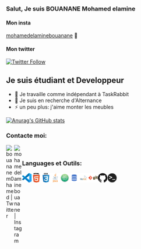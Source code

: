 ### Salut, Je suis BOUANANE Mohamed elamine 
#### Mon insta
[mohamedelaminebouanane][instagram] 👋
#### Mon twitter 
[![Twitter Follow](https://img.shields.io/twitter/follow/bouananem0hamed?color=1DA1F2&logo=twitter&style=for-the-badge)](https://twitter.com/bouananem0hamed)

## Je suis étudiant et Developpeur 

- 🌱 Je travaille comme indépendant à TaskRabbit 
- 👯 Je suis en recherche d'Alternance 
- ⚡ un peu plus: j'aime monter les meubles

[![Anurag's GitHub stats](https://github-readme-stats.vercel.app/api?username=mohamed-el-amine-bouanane&theme=radical&count_private=true)](https://github.com/anuraghazra/github-readme-stats)


### Contacte moi:


[<img align="left" alt="bouananem0hamed | Twitter" width="22px" src="https://cdn.jsdelivr.net/npm/simple-icons@v3/icons/twitter.svg" />][twitter]

[<img align="left" alt="mohamedelaminebouanane | Instagram" width="22px" src="https://cdn.jsdelivr.net/npm/simple-icons@v3/icons/instagram.svg" />][instagram]

<br />

### Languages et Outils:

<img align="left" alt="Visual Studio Code" width="26px" src="https://raw.githubusercontent.com/github/explore/80688e429a7d4ef2fca1e82350fe8e3517d3494d/topics/visual-studio-code/visual-studio-code.png" />

<img align="left" alt="HTML5" width="26px" src="https://raw.githubusercontent.com/github/explore/80688e429a7d4ef2fca1e82350fe8e3517d3494d/topics/html/html.png" />

<img align="left" alt="CSS3" width="26px" src="https://raw.githubusercontent.com/github/explore/80688e429a7d4ef2fca1e82350fe8e3517d3494d/topics/css/css.png" />




<img align="left" alt="java" width="26px" src="https://raw.githubusercontent.com/github/explore/80688e429a7d4ef2fca1e82350fe8e3517d3494d/topics/java/java.png" />

<img align="left" alt="atom" width="26px" src="https://raw.githubusercontent.com/github/explore/80688e429a7d4ef2fca1e82350fe8e3517d3494d/topics/atom/atom.png" />


<img align="left" alt="SQL" width="26px" src="https://raw.githubusercontent.com/github/explore/80688e429a7d4ef2fca1e82350fe8e3517d3494d/topics/sql/sql.png" />


<img align="left" alt="MySQL" width="26px" src="https://raw.githubusercontent.com/github/explore/80688e429a7d4ef2fca1e82350fe8e3517d3494d/topics/mysql/mysql.png" />



<img align="left" alt="Git" width="26px" src="https://raw.githubusercontent.com/github/explore/80688e429a7d4ef2fca1e82350fe8e3517d3494d/topics/git/git.png" />

<img align="left" alt="GitHub" width="26px" src="https://raw.githubusercontent.com/github/explore/78df643247d429f6cc873026c0622819ad797942/topics/github/github.png" />

<img align="left" alt="Terminal" width="26px" src="https://raw.githubusercontent.com/github/explore/80688e429a7d4ef2fca1e82350fe8e3517d3494d/topics/terminal/terminal.png" />

<br />
<br />






[twitter]: https://twitter.com/bouananem0hamed
[instagram]: https://www.instagram.com/mohamedelaminebouanane/

